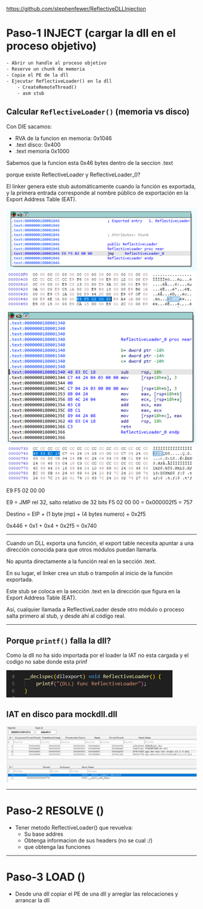 https://github.com/stephenfewer/ReflectiveDLLInjection

# Paso-1 INJECT (cargar la dll en el proceso objetivo)
    - Abrir un handle al proceso objetivo
    - Reserve un chunk de memoria
    - Copie el PE de la dll
    - Ejecutar ReflectiveLoader() en la dll 
        - CreateRemoteThread()
        - asm stub

## Calcular ``ReflectiveLoader()`` (memoria vs disco)

Con DIE sacamos:
- RVA de la funcion en memoria: 0x1046
- .text disco: 0x400
- .text memoria 0x1000

Sabemos que la funcion esta 0x46 bytes dentro de la seccion .text

porque existe ReflectiveLoader y ReflectiveLoader_0?

El linker genera este stub automáticamente cuando la función es exportada, y la primera entrada corresponde al nombre público de exportación en la Export Address Table (EAT).

![alt text](./img/image.png)
![alt text](./img/image-2.png)
![alt text](./img/image-1.png)
![alt text](./img/image-3.png)

E9 F5 02 00 00

E9 = JMP rel 32, salto relativo de 32 bits
F5 02 00 00 = 0x000002f5 = 757

Destino = EIP + (1 byte jmp) + (4 bytes numero) + 0x2f5

0x446 + 0x1 + 0x4 + 0x2f5 = 0x740

---

Cuando un DLL exporta una función, el export table necesita apuntar a una dirección conocida para que otros módulos puedan llamarla.

No apunta directamente a la función real en la sección .text.

En su lugar, el linker crea un stub o trampolín al inicio de la función exportada.

Este stub se coloca en la sección .text en la dirección que figura en la Export Address Table (EAT).

Así, cualquier llamada a ReflectiveLoader desde otro módulo o proceso salta primero al stub, y desde ahí al código real.

---

## Porque ``printf()`` falla la dll?

Como la dll no ha sido importada por el loader la IAT no esta cargada y el codigo no sabe donde esta prinf

![alt text](./img/code.png)

## IAT en disco para mockdll.dll

![alt text](./img/idata.png)


---

# Paso-2 RESOLVE ()

- Tener metodo ReflectiveLoader() que revuelva:
    - Su base addres
    - Obtenga informacion de sus headers (no se cual :/)
    - que obtenga las funciones


---

# Paso-3 LOAD ()

- Desde una dll copiar el PE de una dll y arreglar las relocaciones y arrancar la dll 


